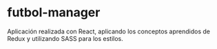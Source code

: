 # futbol-manager
Aplicación realizada con React, aplicando los conceptos aprendidos de Redux y utilizando SASS para los estilos. 
